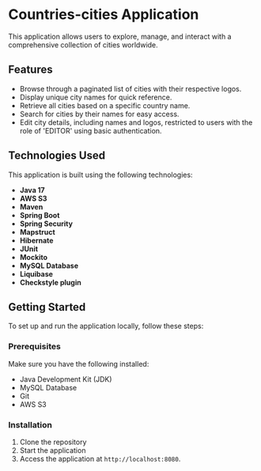 # Countries-cities Application

This application allows users to explore, manage, and interact with a comprehensive collection of cities worldwide.

## Features

- Browse through a paginated list of cities with their respective logos.
- Display unique city names for quick reference.
- Retrieve all cities based on a specific country name.
- Search for cities by their names for easy access.
- Edit city details, including names and logos, restricted to users with the role of 'EDITOR' using basic authentication.

## Technologies Used

This application is built using the following technologies:

- **Java 17**
- **AWS S3**
- **Maven**
- **Spring Boot**
- **Spring Security**
- **Mapstruct**
- **Hibernate**
- **JUnit**
- **Mockito**
- **MySQL Database**
- **Liquibase**
- **Checkstyle plugin**

## Getting Started

To set up and run the application locally, follow these steps:

### Prerequisites

Make sure you have the following installed:

- Java Development Kit (JDK)
- MySQL Database
- Git
- AWS S3

### Installation

1. Clone the repository
2. Start the application
3. Access the application at `http://localhost:8080`.

